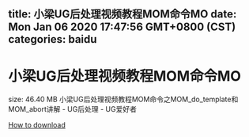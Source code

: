 
title: 小梁UG后处理视频教程MOM命令MO
date: Mon Jan 06 2020 17:47:56 GMT+0800 (CST)    
categories: baidu
---

# 小梁UG后处理视频教程MOM命令MO
size: 46.40 MB
 小梁UG后处理视频教程MOM命令之MOM_do_template和MOM_abort讲解 - UG后处理 - UG爱好者
 

[How to download](https://bpcam.bemobtrk.com/go/2ceec3aa-1ca2-46d6-b9ff-aaa5c184517c?jno=1230)